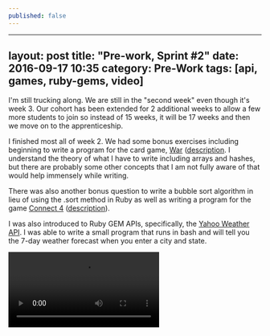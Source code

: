 ```yaml
---
published: false
---
```


---
layout: post
title: "Pre-work, Sprint #2"
date: 2016-09-17 10:35
category: Pre-Work
tags: [api, games, ruby-gems, video]
---
I'm still trucking along. We are still in the "second week" even though it's week 3. Our cohort has been extended for 2 additional weeks to allow a few more students to join so instead of 15 weeks, it will be 17 weeks and then we move on to the apprenticeship.

I finished most all of week 2. We had some bonus exercises including beginning to write a program for the card game, [War](https://github.com/yviedev/ACLTC/blob/master/war.rb) ([description](https://en.wikipedia.org/wiki/War_(card_game)). I understand the theory of what I have to write including arrays and hashes, but there are probably some other concepts that I am not fully aware of that would help immensely while writing.

There was also another bonus question to write a bubble sort algorithm in lieu of using the .sort method in Ruby as well as writing a program for the game [Connect 4](https://github.com/yviedev/ACLTC/blob/master/connect_four.rb) ([description](https://en.wikipedia.org/wiki/Connect_Four)).

I was also introduced to Ruby GEM APIs, specifically, the [Yahoo Weather API](https://developer.yahoo.com/weather/). I was able to write a small program that runs in bash and will tell you the 7-day weather forecast when you enter a city and state.

<!-- post video -->

  <video controls="controls" allowfullscreen="true">
    <source src="/video/weather.mp4" type="video/mp4">
  </video> 
